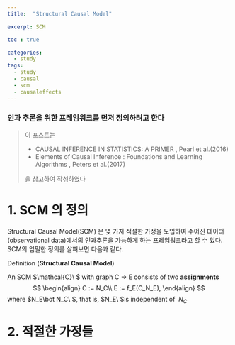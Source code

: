 ```yaml
---
title:  "Structural Causal Model"

excerpt: SCM 

toc : true

categories:
  - study
tags:
  - study
  - causal
  - scm 
  - causaleffects 
---
```

### 인과 추론을 위한 프레임워크를 먼저 정의하려고 한다

>이 포스트는
> - CAUSAL INFERENCE IN STATISTICS: A PRIMER , Pearl et al.(2016)
> - Elements of Causal Inference : Foundations and Learning Algorithms , Peters et al.(2017)
> 
> 을 참고하여 작성하였다 

#  1. SCM  의 정의 

Structural Causal Model(SCM) 은 몆 가지 적절한 가정을 도입하여 주어진 데이터(observational data)에서의 인과추론을 가능하게 하는
프레임워크라고 할 수 있다. SCM의 엄밀한 정의를 살펴보면 다음과 같다. 

Definition (**Structural Causal Model**)

An SCM $\mathcal{C}\ $ with graph C -> E consists of two **assignments**
$$
\begin{align}
C := N_C\\
E := f_E(C_N_E),
\end{align}
$$
where $N_E\bot N_C\\ $, that is, $N_E\ $is independent of $\ N_C$

# 2. 적절한 가정들 

